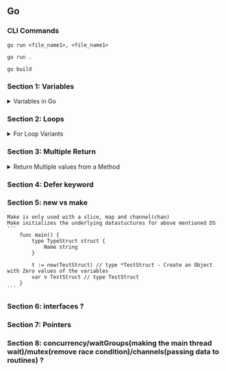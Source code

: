 ## Go

### CLI Commands
```
go run <file_name1>, <file_name1>

go run .

go build 
```
### Section 1: Variables
<details>
<summary>Variables in Go</summary>

- Normal variable
    ```go
    var a int = 10
    ```
- Shorthand
    ```go
    a := 10
    ```
</details>


### Section 2: Loops
<details>
<summary>For Loop Variants</summary>

- Normal For Loop
    ```go
    for i := 0; i < 10; i++ {
        // do something
    }
    ```
- While Loop Style - For Loop
    ```go
    i := 0
    for  i < 10 {
        // do something
        i++
    }
    ```
-  Infinite Loop
    ```go
    for  {
        // do something
    }
   // OR 
    for true  {
        // do something
    }
    ```
</details>


### Section 3: Multiple Return
<details>
<summary>Return Multiple values from a Method</summary>

- Code example
    ```go
    func go() (int error) {
        return 0, nil
    }
  
    func main() {
        i, err := foo()
        if err !=nil {
            panic(err)
        } 
		println(i)
    }
    ```
</details>

### Section 4: Defer keyword

### Section 5: new vs make
    Make is only used with a slice, map and channel(chan)
    Make initializes the underlying datastuctures for above mentioned DS
    ```
        func main() {
            type TypeStruct struct {
                Name string
            }

            t := new(TestStruct) // type *TestStruct - Create an Object with Zero values of the variables
            var v TestStruct // type TestStruct
        }
    ```

### Section 6: interfaces ?

### Section 7: Pointers

### Section 8: concurrency/waitGroups(making the main thread wait)/mutex(remove race condition)/channels(passing data to routines) ?



